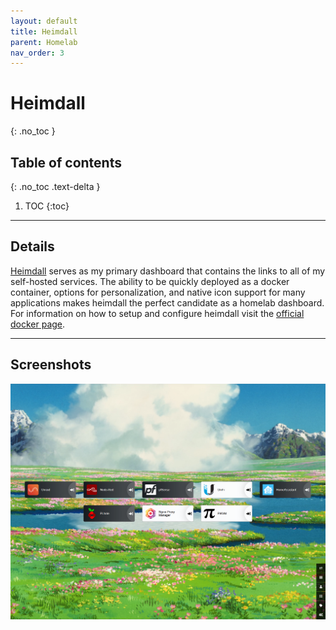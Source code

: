 ```yaml
---
layout: default
title: Heimdall
parent: Homelab
nav_order: 3
---
```


# Heimdall
{: .no_toc }

## Table of contents
{: .no_toc .text-delta }

1. TOC
{:toc}

---

## Details

[Heimdall](https://heimdall.site/) serves as my primary dashboard that contains the links to all of my self-hosted services. The ability to be quickly deployed as a docker container, options for personalization, and native icon support for many applications makes heimdall the perfect candidate as a homelab dashboard. For information on how to setup and configure heimdall visit the [official docker page](https://hub.docker.com/r/linuxserver/heimdall/). 

---

## Screenshots

<div class="code-example">
<img src="/assets/images/heimdall.png" alt="Heimdall Page"> 
</div>